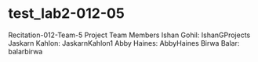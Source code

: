 # test_lab2-012-05
Recitation-012-Team-5
Project Team Members
Ishan Gohil: IshanGProjects
Jaskarn Kahlon: JaskarnKahlon1
Abby Haines: AbbyHaines
Birwa Balar: balarbirwa





